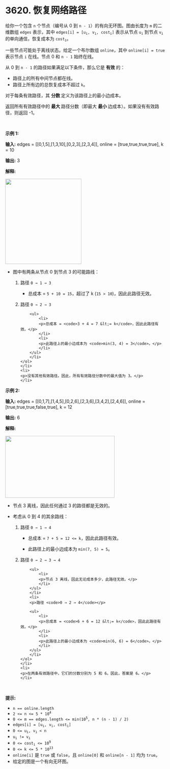 # 3620. 恢复网络路径 

<p>给你一个包含 <code>n</code> 个节点（编号从 0 到 <code>n - 1</code>）的有向无环图。图由长度为 <code>m</code> 的二维数组 <code>edges</code> 表示，其中 <code>edges[i] = [u<sub>i</sub>, v<sub>i</sub>, cost<sub>i</sub>]</code> 表示从节点 <code>u<sub>i</sub></code> 到节点 <code>v<sub>i</sub></code> 的单向通信，恢复成本为 <code>cost<sub>i</sub></code>。</p>

<p>一些节点可能处于离线状态。给定一个布尔数组 <code>online</code>，其中 <code>online[i] = true</code> 表示节点 <code>i</code> 在线。节点 0 和 <code>n - 1</code> 始终在线。</p>

<p>从 0 到 <code>n - 1</code> 的路径如果满足以下条件，那么它是&nbsp;<strong>有效&nbsp;</strong>的：</p>

<ul>
	<li>路径上的所有中间节点都在线。</li>
	<li>路径上所有边的总恢复成本不超过 <code>k</code>。</li>
</ul>

<p>对于每条有效路径，其&nbsp;<strong>分数&nbsp;</strong>定义为该路径上的最小边成本。</p>

<p>返回所有有效路径中的&nbsp;<strong>最大&nbsp;</strong>路径分数（即最大&nbsp;<strong>最小&nbsp;</strong>边成本）。如果没有有效路径，则返回 -1。</p>

<p>&nbsp;</p>

<p><strong class="example">示例 1:</strong></p>

<div class="example-block">
<p><strong>输入:</strong> <span class="example-io">edges = [[0,1,5],[1,3,10],[0,2,3],[2,3,4]], online = [true,true,true,true], k = 10</span></p>

<p><strong>输出:</strong> <span class="example-io">3</span></p>

<p><strong>解释:</strong></p>

<p><img alt="" src="https://assets.leetcode.com/uploads/2025/06/06/graph-10.png" style="width: 239px; height: 267px;" /></p>

<ul>
	<li>
	<p>图中有两条从节点 0 到节点 3 的可能路线：</p>
	<ol>
		<li>
		<p>路径 <code>0 → 1 → 3</code></p>
		<ul>
			<li>
			<p>总成本 = <code>5 + 10 = 15</code>，超过了 k (<code>15 &gt; 10</code>)，因此此路径无效。</p>
			</li>
		</ul>
		</li>
		<li>
		<p>路径 <code>0 → 2 → 3</code></p>

		<ul>
			<li>
			<p>总成本 = <code>3 + 4 = 7 &lt;= k</code>，因此此路径有效。</p>
			</li>
			<li>
			<p>此路径上的最小边成本为 <code>min(3, 4) = 3</code>。</p>
			</li>
		</ul>
		</li>
	</ol>
	</li>
	<li>
	<p>没有其他有效路径。因此，所有有效路径分数中的最大值为 3。</p>
	</li>
</ul>
</div>

<p><strong class="example">示例 2:</strong></p>

<div class="example-block">
<p><strong>输入:</strong> <span class="example-io">edges = [[0,1,7],[1,4,5],[0,2,6],[2,3,6],[3,4,2],[2,4,6]], online = [true,true,true,false,true], k = 12</span></p>

<p><strong>输出:</strong> <span class="example-io">6</span></p>

<p><strong>解释:</strong></p>

<p><img alt="" src="https://assets.leetcode.com/uploads/2025/06/06/graph-11.png" style="width: 343px; height: 194px;" /></p>

<ul>
	<li>
	<p>节点 3 离线，因此任何通过 3 的路径都是无效的。</p>
	</li>
	<li>
	<p>考虑从 0 到 4 的其余路线：</p>
	<ol>
		<li>
		<p>路径 <code>0 → 1 → 4</code></p>
		<ul>
			<li>
			<p>总成本 = <code>7 + 5 = 12 &lt;= k</code>，因此此路径有效。</p>
			</li>
			<li>
			<p>此路径上的最小边成本为 <code>min(7, 5) = 5</code>。</p>
			</li>
		</ul>
		</li>
		<li>
		<p>路径 <code>0 → 2 → 3 → 4</code></p>

		<ul>
			<li>
			<p>节点 3 离线，因此无论成本多少，此路径无效。</p>
			</li>
		</ul>
		</li>
		<li>
		<p>路径 <code>0 → 2 → 4</code></p>

		<ul>
			<li>
			<p>总成本 = <code>6 + 6 = 12 &lt;= k</code>，因此此路径有效。</p>
			</li>
			<li>
			<p>此路径上的最小边成本为 <code>min(6, 6) = 6</code>。</p>
			</li>
		</ul>
		</li>
	</ol>
	</li>
	<li>
	<p>在两条有效路径中，它们的分数分别为 5 和 6。因此，答案是 6。</p>
	</li>
</ul>
</div>

<p>&nbsp;</p>

<p><strong>提示:</strong></p>

<ul>
	<li><code>n == online.length</code></li>
	<li><code>2 &lt;= n &lt;= 5 * 10<sup>4</sup></code></li>
	<li><code>0 &lt;= m == edges.length &lt;= min(10<sup>5</sup>, n * (n - 1) / 2)</code></li>
	<li><code>edges[i] = [u<sub>i</sub>, v<sub>i</sub>, cost<sub>i</sub>]</code></li>
	<li><code>0 &lt;= u<sub>i</sub>, v<sub>i</sub> &lt; n</code></li>
	<li><code>u<sub>i</sub> != v<sub>i</sub></code></li>
	<li><code>0 &lt;= cost<sub>i</sub> &lt;= 10<sup>9</sup></code></li>
	<li><code>0 &lt;= k &lt;= 5 * 10<sup>13</sup></code></li>
	<li><code>online[i]</code> 是 <code>true</code> 或 <code>false</code>，且 <code>online[0]</code> 和 <code>online[n - 1]</code> 均为 <code>true</code>。</li>
	<li>给定的图是一个有向无环图。</li>
</ul>

